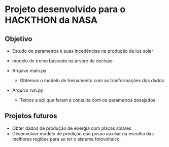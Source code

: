 # Projeto desenvolvido para o HACKTHON da NASA

## Objetivo
* Estudo de parametros e suas incedências na produção de luz solar

* modelo de treino baseado na árvore de decisão

* Arquivo main.py
    * Obtemos o modelo de treinamento com as tranformações dos dados
* Arquivo run.py
    * Temos a api que faram a consulta com os parametros desejados 

## Projetos futuros
* Obter dados de produção de energia com placas solares
* Desenvolver modelo de predição que posso auxiliar na escolha das melhores regiões para se ter o sistema fotovoltaico 